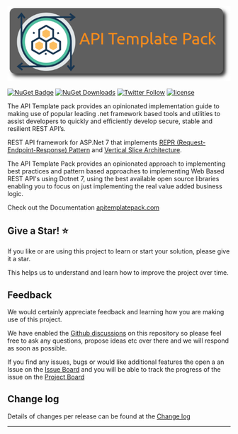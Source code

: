 <div style="text-align: center">
  <a href="https://www.apitemplatepack.com">
    <img src="docs/assets/images/api-template-pack-github.png" alt="API Template Pack">
  </a>
</div>


[![NuGet Badge](https://buildstats.info/nuget/threenine.ApiProject)](https://www.nuget.org/packages/threenine.ApiProject/) [![NuGet Downloads](http://img.shields.io/nuget/dt/threenine.ApiProject.svg?style=flat)](https://www.nuget.org/packages/threenine.ApiProject/)  [![Twitter Follow](https://img.shields.io/twitter/follow/threenine39.svg?style=social?maxAge=2592000)](https://twitter.com/threenine39)
[![license](https://img.shields.io/github/license/threenine/api-template?color=blue&label=license&logo=Github&style=flat-square)](https://github.com/threenine/api-template/blob/master/README.md)

The API Template pack provides an opinionated implementation guide to making use of popular leading .net framework based tools and utilities to assist developers to quickly and efficiently develop secure, stable and resilient REST API’s.

REST API framework for ASP.Net 7 that implements [REPR (Request-Endpoint-Response) Pattern](https://www.apitemplatepack.com/docs/introduction/repr-pattern/) and [Vertical Slice Architecture](https://www.apitemplatepack.com/docs/introduction/vertical-slice/).

The API Template Pack provides an opinionated approach to implementing best practices and pattern based approaches to implementing Web Based REST API's using Dotnet 7, using the best available open source libraries enabling you to focus on just implementing the real value added business logic.

Check out the Documentation [apitemplatepack.com](https://www.apitemplatepack.com "API Template Pack")

## Give a Star! :star:

If you like or are using this project to learn or start your solution, please give it a star.

This helps us to understand and learn how to improve the project over time.

## Feedback

We would certainly appreciate feedback and learning how you are making use of this project. 

We have enabled the [Github discussions](https://github.com/threenine/api-template/discussions) on this repository so please feel free to ask any questions, propose ideas etc over there and we will respond as soon as possible.

If you find any issues, bugs or would like additional features the open a an Issue on the [Issue Board](https://github.com/threenine/api-template/issues) and you will be able to track the progress of the issue on the [Project Board](https://github.com/orgs/threenine/projects/3)

## Change log

Details of changes per release can be found at the [Change log](https://www.apitemplatepack.com/docs/changelog)

---
